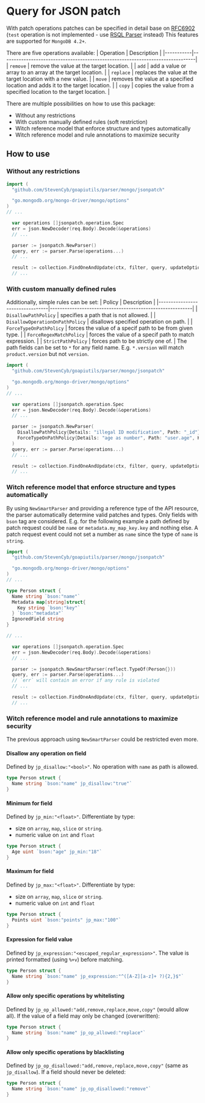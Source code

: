 # Query for JSON patch
With patch operations patches can be specified in detail base on [RFC6902](https://datatracker.ietf.org/doc/html/rfc6902)
(`test` operation is not implemented - use [RSQL Parser](parser/mongo/rsql/README.md) instead)
This features are supported for `MongoDB 4.2+`.

There are five operations available:
| Operation | Description |
|-----------|-------------------------------------------------------------------------------|
| `remove` | remove the value at the target location. |
| `add` | add a value or array to an array at the target location. |
| `replace` | replaces the value at the target location with a new value. |
| `move` | removes the value at a specified location and adds it to the target location. |
| `copy` | copies the value from a specified location to the target location. |

There are multiple possibilities on how to use this package:
- Without any restrictions
- With custom manually defined rules (soft restriction)
- Witch reference model that enforce structure and types automatically
- Witch reference model and rule annotations to maximize security

## How to use
### Without any restrictions
```go
import (
  "github.com/StevenCyb/goapiutils/parser/mongo/jsonpatch"

  "go.mongodb.org/mongo-driver/mongo/options"
)
// ...

  var operations []jsonpatch.operation.Spec
  err = json.NewDecoder(req.Body).Decode(&operations)
  // ...

  parser := jsonpatch.NewParser()
  query, err := parser.Parse(operations...)
  // ...

  result := collection.FindOneAndUpdate(ctx, filter, query, updateOptions)
  // ...
```

### With custom manually defined rules
Additionally, simple rules can be set:
| Policy | Description |
|---------------------------------|----------------------------------------------------------|
| `DisallowPathPolicy` | specifies a path that is not allowed. |
| `DisallowOperationOnPathPolicy` | disallows specified operation on path. |
| `ForceTypeOnPathPolicy` | forces the value of a specif path to be from given type. |
| `ForceRegexMatchPolicy` | forces the value of a specif path to match expression. |
| `StrictPathPolicy` | forces path to be strictly one of. |
The path fields can be set to `*` for any field name. E.g. `*.version` will match `product.version` but not `version`.


```go
import (
  "github.com/StevenCyb/goapiutils/parser/mongo/jsonpatch"

  "go.mongodb.org/mongo-driver/mongo/options"
)
// ...

  var operations []jsonpatch.operation.Spec
  err = json.NewDecoder(req.Body).Decode(&operations)
  // ...

  parser := jsonpatch.NewParser(
    DisallowPathPolicy{Details: "illegal ID modification", Path: "_id"},
    ForceTypeOnPathPolicy{Details: "age as number", Path: "user.age", Kind: reflect.Int64},
  )
  query, err := parser.Parse(operations...)
  // ...

  result := collection.FindOneAndUpdate(ctx, filter, query, updateOptions)
  // ...
```

### Witch reference model that enforce structure and types automatically
By using `NewSmartParser` and providing a reference type of the API resource, the parser automatically determine valid patches and types.
Only fields with `bson` tag are considered. 
E.g. for the following example a path defined by patch request could be `name` or `metadata.my_map_key.key` and nothing else.
A patch request event could not set a number as `name` since the type of `name` is `string`.

```go
import (
  "github.com/StevenCyb/goapiutils/parser/mongo/jsonpatch"

  "go.mongodb.org/mongo-driver/mongo/options"
)
// ...

type Person struct {
  Name string `bson:"name"`
  Metadata map[string]struct{
    Key string `bson:"key"`
  } `bson:"metadata"`
  IgnoredField string
}

// ...

  var operations []jsonpatch.operation.Spec
  err = json.NewDecoder(req.Body).Decode(&operations)
  // ...

  parser := jsonpatch.NewSmartParser(reflect.TypeOf(Person{}))
  query, err := parser.Parse(operations...)
  // `err` will contain an error if any rule is violated
  // ...

  result := collection.FindOneAndUpdate(ctx, filter, query, updateOptions)
  // ...
```

### Witch reference model and rule annotations to maximize security
The previous approach using `NewSmartParser` could be restricted even more.

#### Disallow any operation on field
Defined by `jp_disallow:"<bool>"`.
No operation with `name` as path is allowed.
```go
type Person struct {
  Name string `bson:"name" jp_disallow:"true"`
}
```

#### Minimum for field
Defined by `jp_min:"<float>"`.
Differentiate by type:
- size on `array`, `map`, `slice` or `string`.
- numeric value on `int` and `float`
```go
type Person struct {
  Age uint `bson:"age" jp_min:"18"`
}
```

#### Maximum for field
Defined by `jp_max:"<float>"`.
Differentiate by type:
- size on `array`, `map`, `slice` or `string`.
- numeric value on `int` and `float`
```go
type Person struct {
  Points uint `bson:"points" jp_max:"100"`
}
```

#### Expression for field value
Defined by `jp_expression:"<escaped_regular_expression>"`.
The value is printed formatted (using `%+v`) before matching.
```go
type Person struct {
  Name string `bson:"name" jp_expression:"^([A-Z][a-z]+ ?){2,}$"`
}
```

#### Allow only specific operations by whitelisting
Defined by `jp_op_allowed:"add,remove,replace,move,copy"` (would allow all).
If the value of a field may only be changed (overwritten):
```go
type Person struct {
  Name string `bson:"name" jp_op_allowed:"replace"`
}
```

#### Allow only specific operations by blacklisting
Defined by `jp_op_disallowed:"add,remove,replace,move,copy"` (same as `jp_disallow`).
If a field should never be deleted:
```go
type Person struct {
  Name string `bson:"name" jp_op_disallowed:"remove"`
}
```